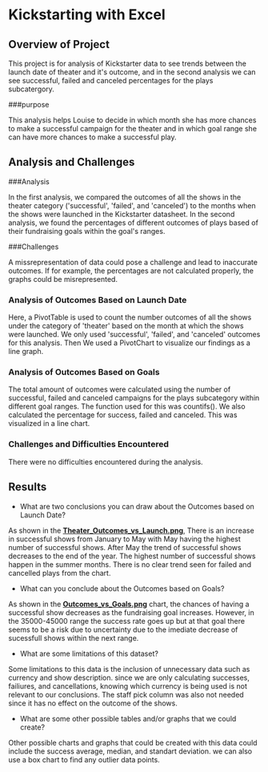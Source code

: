 # Kickstarting with Excel

## Overview of Project

This project is for analysis of Kickstarter data to see trends between the launch date of theater and it's outcome, and in the second analysis we can see successful, failed and canceled percentages for the plays subcatergory.

###purpose

This analysis helps Louise to decide in which month she has more chances to make a successful campaign for the theater and in which goal range she can have more chances to make a successful play. 


## Analysis and Challenges

###Analysis

In the first analysis, we compared the outcomes of all the shows in the theater category ('successful', 'failed', and 'canceled') to the months when the shows were launched in the Kickstarter datasheet.
In the second analysis, we found the percentages of different outcomes of plays based of their fundraising goals within the goal's ranges.

###Challenges

A missrepresentation of data could pose a challenge and lead to inaccurate outcomes.  If for example, the percentages are not calculated properly, the graphs could be misrepresented.

### Analysis of Outcomes Based on Launch Date

Here, a PivotTable is used to count the number outcomes of all the shows under the category of 'theater' based on the month at which the shows were launched. We only used 'successful', 'failed', and 'canceled' outcomes for this analysis. Then We used a PivotChart to visualize our findings as a line graph. 

### Analysis of Outcomes Based on Goals

The total amount of outcomes were calculated using the number of successful, failed and canceled campaigns for the plays subcategory within different goal ranges. The function used for this was countifs(). We also calculated the percentage for success, failed and canceled.  This was visualized in a line chart. 

### Challenges and Difficulties Encountered

There were no difficulties encountered during the analysis. 

## Results

- What are two conclusions you can draw about the Outcomes based on Launch Date?

As shown in the [**Theater_Outcomes_vs_Launch.png**](https://github.com/nidhipandya/kickstarter-analysis/blob/main/resourses/Theater_Outcomes_vs_Launch.png), There is an increase in successful shows from January to May with May having the highest number of successful shows.  After May the trend of successful shows decreases to the end of the year. The highest number of successful shows happen in the summer months. There is no clear trend seen for failed and cancelled plays from the chart. 

- What can you conclude about the Outcomes based on Goals?

As shown in the [**Outcomes_vs_Goals.png**](https://github.com/nidhipandya/kickstarter-analysis/blob/main/resourses/Outcomes_vs_Goals.png) chart, the chances of having a successful show decreases as the fundraising goal increases.  However, in the 35000-45000 range the success rate goes up but at that goal there seems to be a risk due to uncertainty due to the imediate decrease of sucessfull shows within the next range.

- What are some limitations of this dataset?

Some limitations to this data is the inclusion of unnecessary data such as currency and show description. since we are only calculating successes, failiures, and cancellations, knowing which currency is being used is not relevant to our conclusions. The staff pick column was also not needed since it has no effect on the outcome of the shows.

- What are some other possible tables and/or graphs that we could create?

Other possible charts and graphs that could be created with this data could include the success average, median, and standart deviation.  we can also use a box chart to find any outlier data points.
